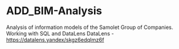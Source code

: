 # ADD_BIM-Analysis
  Analysis of information models of the Samolet Group of Companies. Working with SQL and DataLens
  DataLens - https://datalens.yandex/skgz6edqlmz6f
